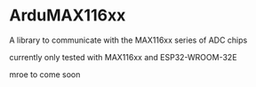# ArduMAX116xx

A library to communicate with the MAX116xx series of ADC chips

currently only tested with MAX116xx and ESP32-WROOM-32E

mroe to come soon
